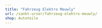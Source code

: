 ```yaml
---
title: "Fahrzeug Elektro Meuwly"
url: /sankt-urser/fahrzeug-elektro-meuwly/
shop: Autoteile
---
```

